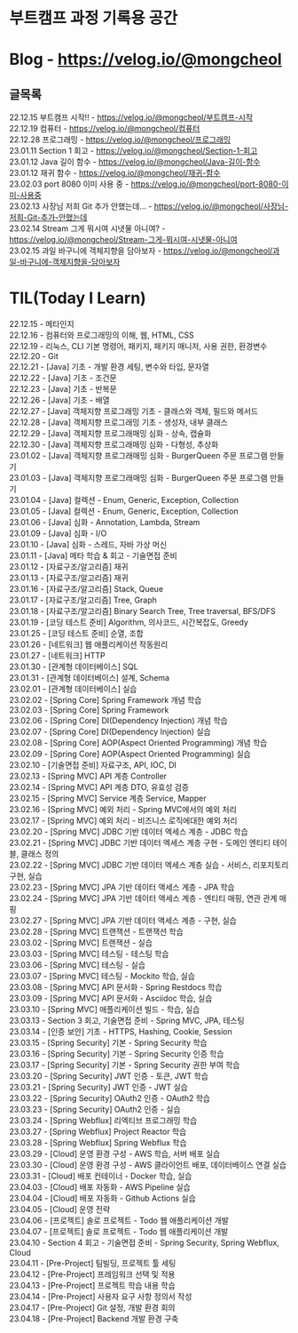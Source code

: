 # 부트캠프 과정 기록용 공간  

# Blog - https://velog.io/@mongcheol  
## 글목록
22.12.15 부트캠프 시작!! - https://velog.io/@mongcheol/부트캠프-시작  
22.12.19 컴퓨터 - https://velog.io/@mongcheol/컴퓨터  
22.12.28 프로그래밍 - https://velog.io/@mongcheol/프로그래밍  
23.01.11 Section 1 회고 - https://velog.io/@mongcheol/Section-1-회고  
23.01.12 Java 길이 함수 - https://velog.io/@mongcheol/Java-길이-함수  
23.01.12 재귀 함수 - https://velog.io/@mongcheol/재귀-함수  
23.02.03 port 8080 이미 사용 중 - https://velog.io/@mongcheol/port-8080-이미-사용중  
23.02.13 사장님 저희 Git 추가 안했는데... - https://velog.io/@mongcheol/사장님-저희-Git-추가-안했는데  
23.02.14 Stream 그게 뭐시여 시냇물 아니여? - https://velog.io/@mongcheol/Stream-그게-뭐시여-시냇물-아니여  
23.02.15 과일 바구니에 객체지향을 담아보자 - https://velog.io/@mongcheol/과일-바구니에-객체지향을-담아보자  

# TIL(Today I Learn)  
22.12.15 - 메타인지  
22.12.16 - 컴퓨터와 프로그래밍의 이해, 웹, HTML, CSS  
22.12.19 - 리눅스, CLI 기본 명령어, 패키지, 패키지 매니저, 사용 권한, 환경변수  
22.12.20 - Git  
22.12.21 - [Java] 기초 - 개발 환경 세팅, 변수와 타입, 문자열  
22.12.22 - [Java] 기초 - 조건문  
22.12.23 - [Java] 기초 - 반복문  
22.12.26 - [Java] 기초 - 배열  
22.12.27 - [Java] 객체지향 프로그래밍 기초 - 클래스와 객체, 필드와 메서드  
22.12.28 - [Java] 객체지향 프로그래밍 기초 - 생성자, 내부 클래스  
22.12.29 - [Java] 객체지향 프로그래매밍 심화 - 상속, 캡슐화  
22.12.30 - [Java] 객체지향 프로그래매밍 심화 - 다형성, 추상화  
23.01.02 - [Java] 객체지향 프로그래매밍 심화 - BurgerQueen 주문 프로그램 만들기  
23.01.03 - [Java] 객체지향 프로그래매밍 심화 - BurgerQueen 주문 프로그램 만들기  
23.01.04 - [Java] 컬렉션 - Enum, Generic, Exception, Collection  
23.01.05 - [Java] 컬렉션 - Enum, Generic, Exception, Collection  
23.01.06 - [Java] 심화 - Annotation, Lambda, Stream  
23.01.09 - [Java] 심화 - I/O  
23.01.10 - [Java] 심화 - 스레드, 자바 가상 머신  
23.01.11 - [Java] 메타 학습 & 회고 - 기술면접 준비  
23.01.12 - [자료구조/알고리즘] 재귀  
23.01.13 - [자료구조/알고리즘] 재귀  
23.01.16 - [자료구조/알고리즘] Stack, Queue  
23.01.17 - [자료구조/알고리즘] Tree, Graph  
23.01.18 - [자료구조/알고리즘] Binary Search Tree, Tree traversal, BFS/DFS  
23.01.19 - [코딩 테스트 준비] Algorithm, 의사코드, 시간복잡도, Greedy  
23.01.25 - [코딩 테스트 준비] 순열, 조합  
23.01.26 - [네트워크] 웹 애플리케이션 작동원리  
23.01.27 - [네트워크] HTTP  
23.01.30 - [관계형 데이터베이스] SQL  
23.01.31 - [관계형 데이터베이스] 설계, Schema  
23.02.01 - [관계형 데이터베이스] 실습  
23.02.02 - [Spring Core] Spring Framework 개념 학습  
23.02.03 - [Spring Core] Spring Framework   
23.02.06 - [Spring Core] DI(Dependency Injection) 개념 학습  
23.02.07 - [Spring Core] DI(Dependency Injection) 실습  
23.02.08 - [Spring Core] AOP(Aspect Oriented Programming) 개념 학습  
23.02.09 - [Spring Core] AOP(Aspect Oriented Programming) 실습  
23.02.10 - [기술면접 준비] 자료구조, API, IOC, DI  
23.02.13 - [Spring MVC] API 계층 Controller  
23.02.14 - [Spring MVC] API 계층 DTO, 유효성 검증  
23.02.15 - [Spring MVC] Service 계층 Service, Mapper  
23.02.16 - [Spring MVC] 예외 처리 - Spring MVC에서의 예외 처리  
23.02.17 - [Spring MVC] 예외 처리 - 비즈니스 로직에대한 예외 처리  
23.02.20 - [Spring MVC] JDBC 기반 데이터 엑세스 계층 - JDBC 학습  
23.02.21 - [Spring MVC] JDBC 기반 데이터 엑세스 계층 구현 - 도메인 엔티티 테이블, 클래스 정의  
23.02.22 - [Spring MVC] JDBC 기반 데이터 엑세스 계층 실습 - 서비스, 리포지토리 구현, 실습  
23.02.23 - [Spring MVC] JPA 기반 데이터 액세스 계층 - JPA 학습  
23.02.24 - [Spring MVC] JPA 기반 데이터 액세스 계층 - 엔티티 매핑, 연관 관계 매핑  
23.02.27 - [Spring MVC] JPA 기반 데이터 액세스 계층 - 구현, 실습  
23.02.28 - [Spring MVC] 트랜잭션 - 트랜잭션 학습  
23.03.02 - [Spring MVC] 트랜잭션 - 실습  
23.03.03 - [Spring MVC] 테스팅 - 테스팅 학습  
23.03.06 - [Spring MVC] 테스팅 - 실습  
23.03.07 - [Spring MVC] 테스팅 - Mockito 학습, 실습  
23.03.08 - [Spring MVC] API 문서화 - Spring Restdocs 학습  
23.03.09 - [Spring MVC] API 문서화 - Asciidoc 학습, 실습  
23.03.10 - [Spring MVC] 애플리케이션 빌드 - 학습, 실습  
23.03.13 - Section 3 회고, 기술면접 준비 - Spring MVC, JPA, 테스팅  
23.03.14 - [인증 보안] 기초 - HTTPS, Hashing, Cookie, Session  
23.03.15 - [Spring Security] 기본 - Spring Security 학습  
23.03.16 - [Spring Security] 기본 - Spring Security 인증 학습  
23.03.17 - [Spring Security] 기본 - Spring Security 권한 부여 학습  
23.03.20 - [Spring Security] JWT 인증 - 토큰, JWT 학습  
23.03.21 - [Spring Security] JWT 인증 - JWT 실습  
23.03.22 - [Spring Security] OAuth2 인증 - OAuth2 학습  
23.03.23 - [Spring Security] OAuth2 인증 - 실습  
23.03.24 - [Spring Webflux] 리엑티브 프로그래밍 학습  
23.03.27 - [Spring Webflux] Project Reactor 학습  
23.03.28 - [Spring Webflux] Spring Webflux 학습  
23.03.29 - [Cloud] 운영 환경 구성 - AWS 학습, 서버 배포 실습  
23.03.30 - [Cloud] 운영 환경 구성 - AWS 클라이언트 배포, 데이터베이스 연결 실습  
23.03.31 - [Cloud] 배포 컨테이너 - Docker 학습, 실습  
23.04.03 - [Cloud] 배포 자동화 - AWS Pipeline 실습  
23.04.04 - [Cloud] 배포 자동화 - Github Actions 실습  
23.04.05 - [Cloud] 운영 전략  
23.04.06 - [프로젝트] 솔로 프로젝트 - Todo 웹 애플리케이션 개발  
23.04.07 - [프로젝트] 솔로 프로젝트 - Todo 웹 애플리케이션 개발  
23.04.10 - Section 4 회고 - 기술면접 준비 - Spring Security, Spring Webflux, Cloud  
23.04.11 - [Pre-Project] 팀빌딩, 프로젝트 툴 세팅  
23.04.12 - [Pre-Project] 프레임워크 선택 및 적용  
23.04.13 - [Pre-Project] 프로젝트 학습 내용 학습  
23.04.14 - [Pre-Project] 사용자 요구 사항 정의서 작성  
23.04.17 - [Pre-Project] Git 설정, 개발 환경 회의  
23.04.18 - [Pre-Project] Backend 개발 환경 구축  
